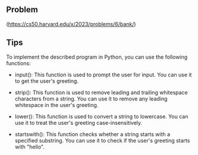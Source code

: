 ## Problem
(https://cs50.harvard.edu/x/2023/problems/6/bank/)

## Tips
To implement the described program in Python, you can use the following functions:

* input(): This function is used to prompt the user for input. You can use it to get the user's greeting.

* strip(): This function is used to remove leading and trailing whitespace characters from a string. You can use it to remove any leading whitespace in the user's greeting.

* lower(): This function is used to convert a string to lowercase. You can use it to treat the user's greeting case-insensitively.

* startswith(): This function checks whether a string starts with a specified substring. You can use it to check if the user's greeting starts with "hello".
